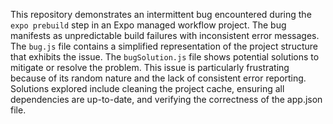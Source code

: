 This repository demonstrates an intermittent bug encountered during the `expo prebuild` step in an Expo managed workflow project.  The bug manifests as unpredictable build failures with inconsistent error messages.  The `bug.js` file contains a simplified representation of the project structure that exhibits the issue.  The `bugSolution.js` file shows potential solutions to mitigate or resolve the problem.  This issue is particularly frustrating because of its random nature and the lack of consistent error reporting.  Solutions explored include cleaning the project cache, ensuring all dependencies are up-to-date, and verifying the correctness of the app.json file.